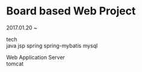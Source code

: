 # Board based Web Project

2017.01.20 ~

tech  
java
jsp
spring
spring-mybatis
mysql

Web Application Server  
tomcat
